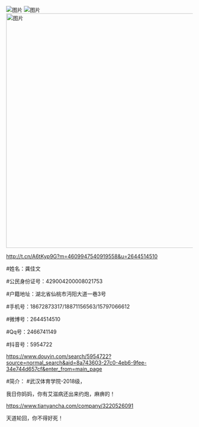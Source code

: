 ![图片](https://user-images.githubusercontent.com/90230994/132278958-405bb247-5046-4dd8-9556-be0361804f5e.png)
![图片](https://user-images.githubusercontent.com/90230994/132279006-d81737fa-8ae4-4e08-a711-bf48179cc26c.png)
<img width="631" alt="图片" src="https://user-images.githubusercontent.com/90230994/132279051-e7474ab6-e119-413b-a23f-d5c4a1b0a543.png">

http://t.cn/A6tKyp9G?m=4609947540919558&u=2644514510

#姓名：龚佳文

#公民身份证号：429004200008021753

#户籍地址：湖北省仙桃市沔阳大道一巷3号

#手机号：18672873317/18871156563/15797066612

#微博号：2644514510

#Qq号：2466741149

#抖音号：5954722

https://www.douyin.com/search/5954722?source=normal_search&aid=8a743603-27c0-4eb6-9fee-34e744d657cf&enter_from=main_page

#简介：
#武汉体育学院-2018级，

我日你妈妈，你有艾滋病还出来约炮，麻痹的！

https://www.tianyancha.com/company/3220526091

天道轮回，你不得好死！
